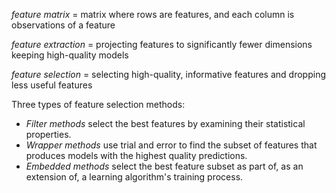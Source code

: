 *feature matrix* = matrix where rows are features, and each column is observations of a feature 

*feature extraction* = projecting features to significantly fewer dimensions keeping high-quality models

*feature selection* = selecting high-quality, informative features and dropping less useful features

Three types of feature selection methods:
- *Filter methods* select the best features by examining their statistical properties.
- *Wrapper methods* use trial and error to find the subset of features
that produces models with the highest quality predictions.
- *Embedded methods* select the best feature subset as part of, as an extension of,
a learning algorithm's training process.
